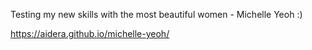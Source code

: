 Testing my new skills with the most beautiful women - Michelle Yeoh :)

https://aidera.github.io/michelle-yeoh/
